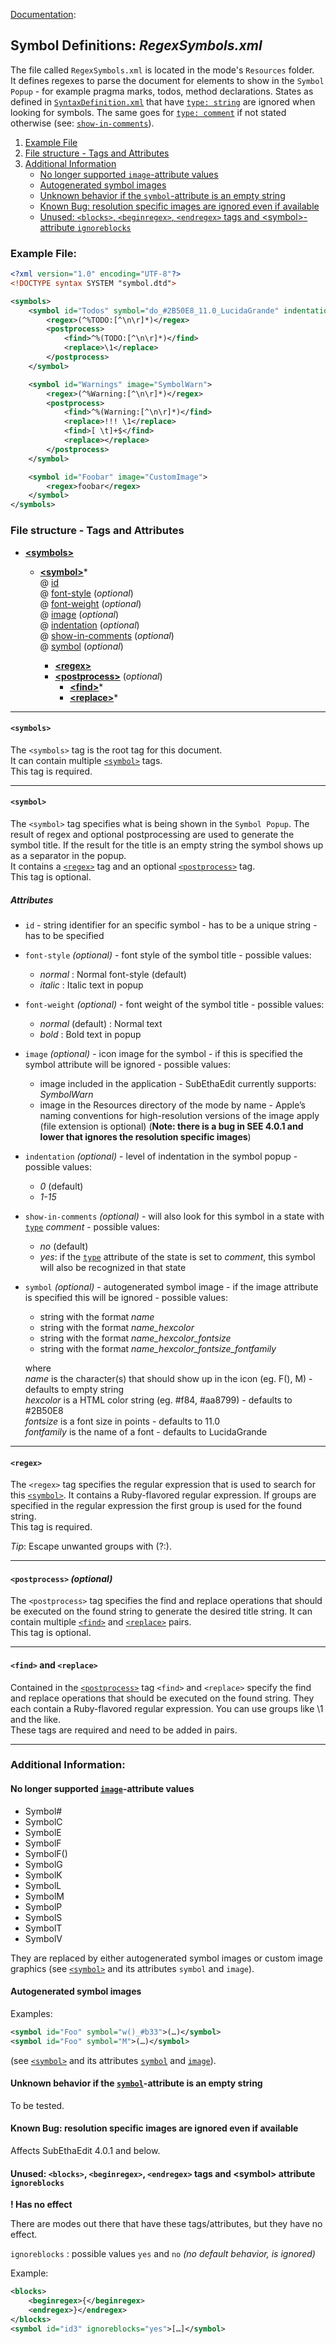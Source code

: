 [Documentation][ModeExample]:
## Symbol Definitions: _RegexSymbols.xml_

The file called `RegexSymbols.xml` is located in the mode's `Resources` folder.  
It defines regexes to parse the document for elements to show in the `Symbol Popup` - for example pragma marks, todos, method declarations. 
States as defined in [`SyntaxDefinition.xml`][SyntaxDefinition_xml] that have [`type: string`][SyntaxDefinition_type] are ignored when looking for symbols. The same goes for [`type: comment`][SyntaxDefinition_type] if not stated otherwise (see: [`show-in-comments`](#attribute_show-in-comments)).

1. [Example File](#ExampleFile)
2. [File structure - Tags and Attributes](#FileStructure)
3. [Additional Information](#AdditionalInformation)
	* [No longer supported `image`-attribute values](#UnsupportedImageValues)
	* [Autogenerated symbol images](#AutogeneratedSymbols)
	* [Unknown behavior if the `symbol`-attribute is an empty string](#EmptySymbolString)
	* [Known Bug: resolution specific images are ignored even if available](#ResolutionBug)
	* [Unused: `<blocks>`, `<beginregex>`, `<endregex>` tags and &lt;symbol&gt;-attribute `ignoreblocks`](#BlockTag)


### <a name="ExampleFile"></a>Example File:

```xml
<?xml version="1.0" encoding="UTF-8"?>
<!DOCTYPE syntax SYSTEM "symbol.dtd">

<symbols>
	<symbol id="Todos" symbol="do_#2B50E8_11.0_LucidaGrande" indentation="1" show-in-comments="yes">
		<regex>(^%TODO:[^\n\r]*)</regex>
		<postprocess>
			<find>^%(TODO:[^\n\r]*)</find>
			<replace>\1</replace>
		</postprocess>
	</symbol>

	<symbol id="Warnings" image="SymbolWarn">
		<regex>(^%Warning:[^\n\r]*)</regex>
		<postprocess>
			<find>^%(Warning:[^\n\r]*)</find>
			<replace>!!! \1</replace>
			<find>[ \t]+$</find>
			<replace></replace>
		</postprocess>
	</symbol>

	<symbol id="Foobar" image="CustomImage">
		<regex>foobar</regex>
	</symbol>
</symbols>
```	


### <a name="FileStructure"></a>File structure - Tags and Attributes

* [**&lt;symbols&gt;**](#tag_symbols)
	* [**&lt;symbol&gt;**](#tag_symbol)*  
		@ [id](#attribute_id)  
		@ [font-style](#attribute_font-style) (_optional_)  
		@ [font-weight](#attribute_font-weight) (_optional_)  
		@ [image](#attribute_image) (_optional_)  
		@ [indentation](#attribute_indentation) (_optional_)  
		@ [show-in-comments](#attribute_show-in-comments) (_optional_)  
		@ [symbol](#attribute_symbol) (_optional_)  

		* [**&lt;regex&gt;**](#tag_regex)
		* [**&lt;postprocess&gt;**](#tag_postprocess) (_optional_)
			* [**&lt;find&gt;**](#tag_findreplace)*
			* [**&lt;replace&gt;**](#tag_findreplace)*


---
#### <a name="tag_symbols"></a>`<symbols>`
The `<symbols>` tag is the root tag for this document.  
It can contain multiple [`<symbol>`](#tag_symbol) tags.  
This tag is required.  


---
#### <a name="tag_symbol"></a>`<symbol>`
The `<symbol>` tag specifies what is being shown in the `Symbol Popup`. The result of regex and optional postprocessing are used to generate the symbol title. If the result for the title is an empty string the symbol shows up as a separator in the popup.  
It contains a [`<regex>`](#tag_regex) tag and an optional [`<postprocess>`](#tag_postprocess) tag.  
This tag is optional.  

##### Attributes

* <a name="attribute_id"></a>`id` - string identifier for an specific symbol - has to be a unique string - has to be specified

* <a name="attribute_font-style"></a>`font-style` _(optional)_ - font style of the symbol title - possible values:
	*  _normal_ : Normal font-style (default)
	* _italic_ : Italic text in popup

* <a name="attribute_font-weight"></a>`font-weight` _(optional)_ - font weight of the symbol title - possible values:
	* _normal_ (default) : Normal text
	* _bold_ : Bold text in popup

* <a name="attribute_image"></a>`image` _(optional)_ - icon image for the symbol - if this is specified the symbol attribute will be ignored - possible values:
	* image included in the application - SubEthaEdit currently supports: _SymbolWarn_
	* image in the Resources directory of the mode by name - Apple’s naming conventions for high-resolution versions of the image apply (file extension is optional) (**Note: there is a bug in SEE 4.0.1 and lower that ignores the resolution specific images**)  

* <a name="attribute_indentation"></a>`indentation` _(optional)_ - level of indentation in the symbol popup - possible values:
	* _0_ (default)
	* _1-15_

* <a name="attribute_show-in-comments"></a>`show-in-comments` _(optional)_ - will also look for this symbol in a state with [`type`][SyntaxDefinition_type] _comment_ - possible values:
	* _no_ (default)
	* _yes_: if the [`type`][SyntaxDefinition_type] attribute of the state is set to _comment_, this symbol will also be recognized in that state

* <a name="attribute_symbol"></a>`symbol` _(optional)_ -  autogenerated symbol image - if the image attribute is specified this will be ignored - possible values:
	*	string with the format _name_
	*	string with the format _name_hexcolor_
	*	string with the format _name_hexcolor_fontsize_
	*	string with the format _name_hexcolor_fontsize_fontfamily_
	
	where  
	_name_ is the character(s) that should show up in the icon (eg. F(), M) - defaults to empty string  
	_hexcolor_ is a HTML color string (eg. #f84, #aa8799) - defaults to #2B50E8  
	_fontsize_ is a font size in points - defaults to 11.0  
	_fontfamily_ is the name of a font - defaults to LucidaGrande


---
#### <a name="tag_regex"></a>`<regex>`
The `<regex>` tag specifies the regular expression that is used to search for this [`<symbol>`](#tag_symbol). It contains a Ruby-flavored regular expression. If groups are specified in the regular expression the first group is used for the found string.  
This tag is required.  

_Tip_: Escape unwanted groups with (?:).  


---
#### <a name="tag_postprocess"></a>`<postprocess>` _(optional)_
The `<postprocess>` tag specifies the find and replace operations that should be executed on the found string to generate the desired title string. It can contain multiple [`<find>`](#tag_findreplace) and [`<replace>`](#tag_findreplace) pairs.  
This tag is optional.
	

---
#### <a name="tag_findreplace"></a>`<find>` and `<replace>`
Contained in the [`<postprocess>`](#tag_postprocess) tag `<find>` and `<replace>` specify the find and replace operations that should be executed on the found string. They each contain a Ruby-flavored regular expression. You can use groups like \1 and the like.  
These tags are required and need to be added in pairs.


---
### <a name="AdditionalInformation"></a>Additional Information:

#### <a name="UnsupportedImageValues"></a>No longer supported [`image`](#attribute_image)-attribute values
* Symbol#
* SymbolC
* SymbolE
* SymbolF
* SymbolF()
* SymbolG
* SymbolK
* SymbolL
* SymbolM
* SymbolP
* SymbolS
* SymbolT
* SymbolV

They are replaced by either autogenerated symbol images or custom image graphics  (see [`<symbol>`](#tag_symbol) and its attributes `symbol` and `image`).

	
#### <a name="AutogeneratedSymbols"></a>Autogenerated symbol images

Examples:

```xml
<symbol id="Foo" symbol="w()_#b33">(…)</symbol>
<symbol id="Foo" symbol="M">(…)</symbol>
```

(see [`<symbol>`](#tag_symbol) and its attributes [`symbol`](#attribute_symbol) and [`image`](#attribute_image)).

#### <a name="EmptySymbolString"></a>Unknown behavior if the [`symbol`](#attribute_symbol)-attribute is an empty string
To be tested.


#### <a name="ResolutionBug"></a>Known Bug: resolution specific images are ignored even if available
Affects SubEthaEdit 4.0.1 and below.


#### <a name="BlockTag"></a>Unused: `<blocks>`, `<beginregex>`, `<endregex>` tags and &lt;symbol&gt; attribute `ignoreblocks`

**! Has no effect**

There are modes out there that have these tags/attributes, but they have no effect.

`ignoreblocks` : possible values `yes` and `no` _(no default behavior, is ignored)_

Example:

```xml
<blocks>
	<beginregex>{</beginregex>
	<endregex>}</endregex>
</blocks>
<symbol id="id3" ignoreblocks="yes">[…]</symbol>
```



<!-- Referenced Files -->
[SyntaxDefinition_xml]: SyntaxDefinition_xml.md "Syntax Definition Documentation"
[SyntaxDefinition_type]: SyntaxDefinition_xml.md#attribute_type "Syntax Definition Documentation - state tag attribute type"

<!-- Referenced Paths -->
[ModeExample]: .. "SubEthaEdit 4 Example Mode Documentation"
